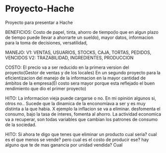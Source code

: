 # Proyecto-Hache
Proyecto para presentar a Hache

BENEFICIOS:
Costo de papel, tinta, ahorro de tiempo(lo que en algun plazo de tiempo puede llevar a ahorrarte
un sueldo), mayor datos, informacion para la toma de decisiones, versatilidad,

MANEJO:
V1: VENTAS, USUARIOS, STOCKS, CAJA, TORTAS, PEDIDOS, VENCIDOS
V2: TRAZABILIDAD, INGREDIENTES, PRODUCCION

COSTO:
El precio va a ser reducido en la primera version del proyecto(Gestor de ventas y de los locales)
En un segundo proyecto para la eficientizacion del manejo de la informacion en la mayor cantidad
de ámbitos de la empresa(El costo sera mayor porque esta reflejado el buen rendimiento que dio
el primer proyecto)

HITO:
La informacion vieja puede cargarse o no. En mi opinión algunos si, otros no.. Sucede que la dinamica
de la enconomíava a ser y es muy distinta a la que habia. X ejemplo la inflacion se va a eliminar. 
desfomenta el consumo, bajo la tasa de interes, fomenta al ahorro. La actividad economica va a recuperar,
son todas variables que cambian los patrones de consumo de la sociedad.

HITO:
Si ahora te digo que tenes que eliminar un producto cual seria? cual es el que menos se vende? pero cual
es el costo de producir ese? hay alguno que te de mas ganancia por unidad vendida? Cual 
